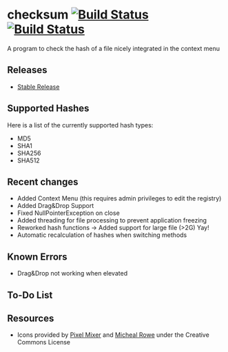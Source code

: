 checksum [![Build Status](https://travis-ci.org/victorheld/checksum.svg?branch=master)](https://travis-ci.org/victorheld/checksum) [![Build Status](http://80.60.83.220:8080/buildStatus/icon?job=MyGame)](http://80.60.83.220:8080/job/MyGame/)
========

A program to check the hash of a file nicely integrated in the context menu

## Releases ##
* [Stable Release](https://github.com/victorheld/checksum/releases/latest)

## Supported Hashes ##
Here is a list of the currently supported hash types:

* MD5
* SHA1
* SHA256
* SHA512

## Recent changes ##
* Added Context Menu (this requires admin privileges to edit the registry)
* Added Drag&Drop Support
* Fixed NullPointerException on close
* Added threading for file processing to prevent application freezing
* Reworked hash functions -> Added support for large file (>2G) Yay!
* Automatic recalculation of hashes when switching methods

## Known Errors ##
* Drag&Drop not working when elevated

## To-Do List ##

## Resources ##
* Icons provided by [Pixel Mixer](http://pixel-mixer.com) and [Micheal Rowe](http://stylicons.com/) under the Creative Commons License
